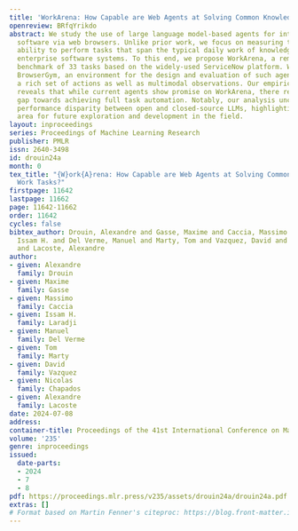 ```yaml
---
title: 'WorkArena: How Capable are Web Agents at Solving Common Knowledge Work Tasks?'
openreview: BRfqYrikdo
abstract: We study the use of large language model-based agents for interacting with
  software via web browsers. Unlike prior work, we focus on measuring the agents’
  ability to perform tasks that span the typical daily work of knowledge workers utilizing
  enterprise software systems. To this end, we propose WorkArena, a remote-hosted
  benchmark of 33 tasks based on the widely-used ServiceNow platform. We also introduce
  BrowserGym, an environment for the design and evaluation of such agents, offering
  a rich set of actions as well as multimodal observations. Our empirical evaluation
  reveals that while current agents show promise on WorkArena, there remains a considerable
  gap towards achieving full task automation. Notably, our analysis uncovers a significant
  performance disparity between open and closed-source LLMs, highlighting a critical
  area for future exploration and development in the field.
layout: inproceedings
series: Proceedings of Machine Learning Research
publisher: PMLR
issn: 2640-3498
id: drouin24a
month: 0
tex_title: "{W}ork{A}rena: How Capable are Web Agents at Solving Common Knowledge
  Work Tasks?"
firstpage: 11642
lastpage: 11662
page: 11642-11662
order: 11642
cycles: false
bibtex_author: Drouin, Alexandre and Gasse, Maxime and Caccia, Massimo and Laradji,
  Issam H. and Del Verme, Manuel and Marty, Tom and Vazquez, David and Chapados, Nicolas
  and Lacoste, Alexandre
author:
- given: Alexandre
  family: Drouin
- given: Maxime
  family: Gasse
- given: Massimo
  family: Caccia
- given: Issam H.
  family: Laradji
- given: Manuel
  family: Del Verme
- given: Tom
  family: Marty
- given: David
  family: Vazquez
- given: Nicolas
  family: Chapados
- given: Alexandre
  family: Lacoste
date: 2024-07-08
address:
container-title: Proceedings of the 41st International Conference on Machine Learning
volume: '235'
genre: inproceedings
issued:
  date-parts:
  - 2024
  - 7
  - 8
pdf: https://proceedings.mlr.press/v235/assets/drouin24a/drouin24a.pdf
extras: []
# Format based on Martin Fenner's citeproc: https://blog.front-matter.io/posts/citeproc-yaml-for-bibliographies/
---
```

